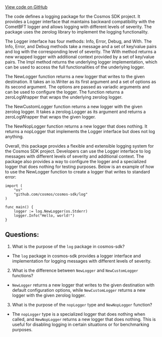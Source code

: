 [View code on GitHub](https://github.com/cosmos/cosmos-sdk/blob/main/log/logger.go)

The code defines a logging package for the Cosmos SDK project. It provides a Logger interface that maintains backward compatibility with the CometBFT logger and allows logging with different levels of severity. The package uses the zerolog library to implement the logging functionality.

The Logger interface has four methods: Info, Error, Debug, and With. The Info, Error, and Debug methods take a message and a set of key/value pairs and log with the corresponding level of severity. The With method returns a new wrapped logger with additional context provided by a set of key/value pairs. The Impl method returns the underlying logger implementation, which can be used to access the full functionalities of the underlying logger.

The NewLogger function returns a new logger that writes to the given destination. It takes an io.Writer as its first argument and a set of options as its second argument. The options are passed as variadic arguments and can be used to configure the logger. The function returns a zeroLogWrapper that wraps the underlying zerolog logger.

The NewCustomLogger function returns a new logger with the given zerolog logger. It takes a zerolog.Logger as its argument and returns a zeroLogWrapper that wraps the given logger.

The NewNopLogger function returns a new logger that does nothing. It returns a nopLogger that implements the Logger interface but does not log anything.

Overall, this package provides a flexible and extensible logging system for the Cosmos SDK project. Developers can use the Logger interface to log messages with different levels of severity and additional context. The package also provides a way to configure the logger and a specialized logger that does nothing for testing purposes. Below is an example of how to use the NewLogger function to create a logger that writes to standard error:

```
import (
    "os"
    "github.com/cosmos/cosmos-sdk/log"
)

func main() {
    logger := log.NewLogger(os.Stderr)
    logger.Info("Hello, world!")
}
```
## Questions: 
 1. What is the purpose of the `log` package in cosmos-sdk?
- The `log` package in cosmos-sdk provides a logger interface and implementation for logging messages with different levels of severity.

2. What is the difference between `NewLogger` and `NewCustomLogger` functions?
- `NewLogger` returns a new logger that writes to the given destination with default configuration options, while `NewCustomLogger` returns a new logger with the given zerolog logger.

3. What is the purpose of the `nopLogger` type and `NewNopLogger` function?
- The `nopLogger` type is a specialized logger that does nothing when called, and `NewNopLogger` returns a new logger that does nothing. This is useful for disabling logging in certain situations or for benchmarking purposes.